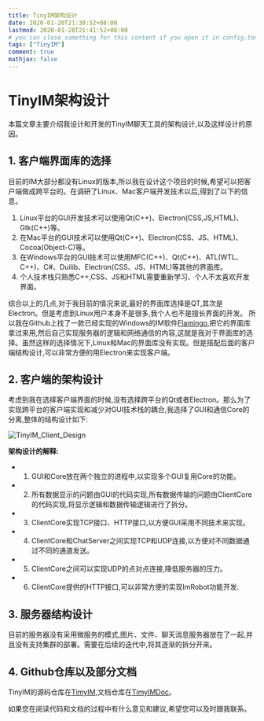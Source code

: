 ```yaml
---
title: TinyIM架构设计
date: 2020-01-20T21:38:52+08:00
lastmod: 2020-01-28T21:41:52+08:00
# you can close something for this content if you open it in config.toml.
tags: ["TinyIM"]
comment: true
mathjax: false
---
```


# TinyIM架构设计

本篇文章主要介绍我设计和开发的TinyIM聊天工具的架构设计,以及这样设计的原因。

## 1. 客户端界面库的选择

目前的IM大部分都没有Linux的版本,所以我在设计这个项目的时候,希望可以把客户端做成跨平台的。在调研了Linux、Mac客户端开发技术以后,得到了以下的信息。

1. Linux平台的GUI开发技术可以使用Qt(C++)、Electron(CSS,JS,HTML)、Gtk(C++)等。
2. 在Mac平台的GUI技术可以使用Qt(C++)、Electron(CSS、JS、HTML)、Cocoa(Object-C)等。
3. 在Windows平台的GUI技术可以使用MFC(C++)、Qt(C++)、ATL(WTL、C++)、C#、Duilib、Electron(CSS、JS、HTML)等其他的界面库。
4. 个人技术栈只熟悉C++,CSS、JS和HTML需要重新学习、个人不太喜欢开发界面。

综合以上的几点,对于我目前的情况来说,最好的界面库选择是QT,其次是Electron。但是考虑到Linux用户本身不是很多,我个人也不是擅长界面的开发。
所以我在Github上找了一款已经实现的Windows的IM软件[Flamingo](https://github.com/balloonwj/flamingo),把它的界面库拿过来用,然后自己实现服务器的逻辑和网络通信的内容,这就是我对于界面库的选择。虽然这样的选择情况下,Linux和Mac的界面库没有实现。但是搭配后面的客户端结构设计,可以非常方便的用Electron来实现客户端。

## 2. 客户端的架构设计

考虑到我在选择客户端界面的时候,没有选择跨平台的Qt或者Electron。那么为了实现跨平台的客户端实现和减少对GUI技术栈的耦合,我选择了GUI和通信Core的分离,整体的结构设计如下:

![TinyIM_Client_Design](./TinyIM客户端架构设计.jpg)

**架构设计的解释:**

* 1. GUI和Core放在两个独立的进程中,以实现多个GUI复用Core的功能。
* 2. 所有数据显示的问题由GUI的代码实现,所有数据传输的问题由ClientCore的代码实现,将显示逻辑和数据传输逻辑进行了拆分。
* 3. ClientCore实现TCP接口、HTTP接口,以方便GUI采用不同技术来实现。
* 4. ClientCore和ChatServer之间实现TCP和UDP连接,以方便对不同数据通过不同的通道发送。
* 5. ClientCore之间可以实现UDP的点对点连接,降低服务器的压力。
* 6. ClientCore提供的HTTP接口,可以非常方便的实现ImRobot功能开发.

## 3. 服务器结构设计

目前的服务器没有采用微服务的模式,图片、文件、聊天消息服务器放在了一起,并且没有支持集群的部署。需要在后续的迭代中,将其逐渐的拆分开来。

## 4. Github仓库以及部分文档


TinyIM的源码仓库在[TimyIM](https://github.com/DennisThink/TinyIM),文档仓库在[TimyIMDoc](https://dennisthink.github.io/AboutAuther.html)。

如果您在阅读代码和文档的过程中有什么意见和建议,希望您可以及时跟我联系。

